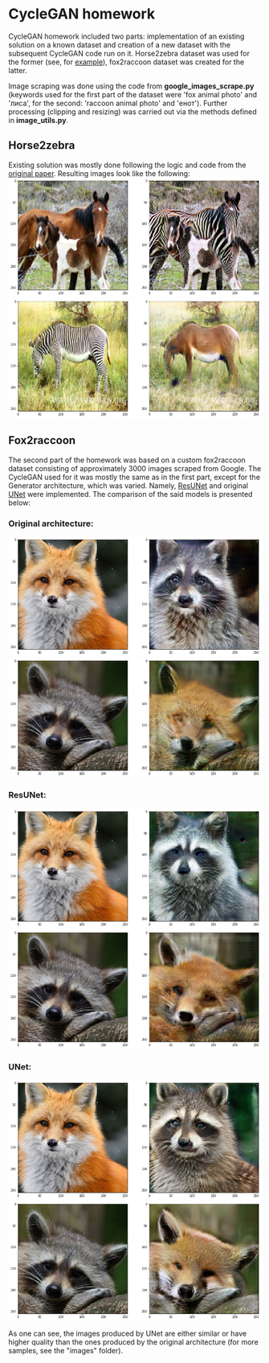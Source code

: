 # CycleGAN homework

CycleGAN homework included two parts: implementation of an existing solution on a known dataset and creation of a new dataset with the subsequent CycleGAN code run on it. Horse2zebra dataset was used for the former (see, for [example](https://www.kaggle.com/suyashdamle/cyclegan)), fox2raccoon dataset was created for the latter.

Image scraping was done using the code from __google_images_scrape.py__ (keywords used for the first part of the dataset were 'fox animal photo' and 'лиса', for the second: 'raccoon animal photo' and 'енот'). Further processing (clipping and resizing) was carried out via the methods defined in __image_utils.py__.

## Horse2zebra
Existing solution was mostly done following the logic and code from the [original paper](https://github.com/junyanz/pytorch-CycleGAN-and-pix2pix). Resulting images look like the following:
![horse2zebra](images/horses/4.png)
![zebra2horse](images/horses/_4.png)  

## Fox2raccoon
The second part of the homework was based on a custom fox2raccoon dataset consisting of approximately 3000 images scraped from Google. The CycleGAN used for it was mostly the same as in the first part, except for the Generator architecture, which was varied. Namely, [ResUNet](https://link.springer.com/chapter/10.1007/978-3-030-00889-5_18) and original [UNet](https://arxiv.org/pdf/1505.04597.pdf) were implemented. The comparison of the said models is presented below:

### Original architecture:  
![res_f2r](images/res_exp/1.png)
![res_r2f](images/res_exp/_2.png)

### ResUNet:  
![resunet_f2r](images/resunet_exp/2.png)
![resunet_r2f](images/resunet_exp/_4.png)

### UNet:  
![unet_f2r](images/unet_exp/3.png)
![unet_r2f](images/unet_exp/_3.png)

As one can see, the images produced by UNet are either similar or have higher quality than the ones produced by the original architecture (for more samples, see the "images" folder).
